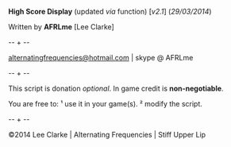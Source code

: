**High Score Display** (updated *via* function) [*v2.1*] (*29/03/2014*)

Written by **AFRLme** [Lee Clarke]

-- + --

alternatingfrequencies@hotmail.com | skype @ AFRLme

-- + --

This script is donation *optional*. In game credit is **non-negotiable**.

You are free to: ¹ use it in your game(s). ² modify the script.

-- + --

©2014 Lee Clarke | Alternating Frequencies | Stiff Upper Lip
